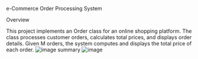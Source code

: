 e-Commerce Order Processing System

Overview

This project implements an Order class for an online shopping platform. The class processes customer orders, calculates total prices, and displays order details. Given M orders, the system computes and displays the total price of each order.
![image](https://github.com/user-attachments/assets/bd98b9e4-550a-4f31-b3c7-6cef37a46b3a)
summary
![image](https://github.com/user-attachments/assets/f6c3596f-892b-4c39-a6d3-39e998dc9109)
